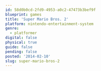 ```yaml
---
id: 58d0b0cd-2fd9-4953-a0c2-47473b3bef9f
blueprint: games
title: 'Super Mario Bros. 2'
platform: nintendo-entertainment-system
genre:
  - platformer
digital: false
physical: true
guide: false
pending: false
posted: '2014-02-10'
slug: super-mario-bros-2
---
```

